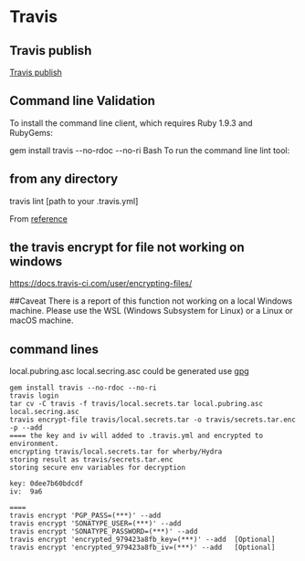 Travis 
============
## Travis publish
[Travis publish](https://github.com/scalacenter/sbt-release-early/wiki/How-to-release-in-Travis-(CI))

## Command line Validation
To install the command line client, which requires Ruby 1.9.3 and RubyGems:

gem install travis --no-rdoc --no-ri
Bash
To run the command line lint tool:

## from any directory
travis lint [path to your .travis.yml]


From [reference](https://support.travis-ci.com/hc/en-us/articles/115002904174-Validating-travis-yml-files)


## the travis encrypt for file not working on windows
https://docs.travis-ci.com/user/encrypting-files/

##Caveat 
There is a report of this function not working on a local Windows machine. Please use the WSL (Windows Subsystem for Linux) or a Linux or macOS machine.



## command lines
local.pubring.asc local.secring.asc could be generated use [gpg](https://github.com/scalacenter/sbt-release-early/wiki/How-to-create-a-gpg-key)
```
gem install travis --no-rdoc --no-ri
travis login
tar cv -C travis -f travis/local.secrets.tar local.pubring.asc local.secring.asc
travis encrypt-file travis/local.secrets.tar -o travis/secrets.tar.enc -p --add
==== the key and iv will added to .travis.yml and encrypted to environment.
encrypting travis/local.secrets.tar for wherby/Hydra
storing result as travis/secrets.tar.enc
storing secure env variables for decryption

key: 0dee7b60bdcdf
iv:  9a6

====
travis encrypt 'PGP_PASS=(***)' --add
travis encrypt 'SONATYPE_USER=(***)' --add
travis encrypt 'SONATYPE_PASSWORD=(***)' --add
travis encrypt 'encrypted_979423a8fb_key=(***)' --add  [Optional]
travis encrypt 'encrypted_979423a8fb_iv=(***)' --add   [Optional]

```
